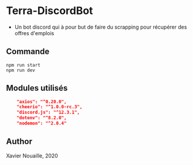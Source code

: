 # Terra-DiscordBot

* Un bot discord qui à pour but de faire du scrapping pour récupérer des offres d'emplois

## Commande

```node
npm run start
npm run dev
```

## Modules utilisés
```json
    "axios": "^0.20.0",
    "cheerio": "^1.0.0-rc.3",
    "discord.js": "^12.3.1",
    "dotenv": "^8.2.0",
    "nodemon": "^2.0.4"
```

## Author
Xavier Nouaille, 2020
